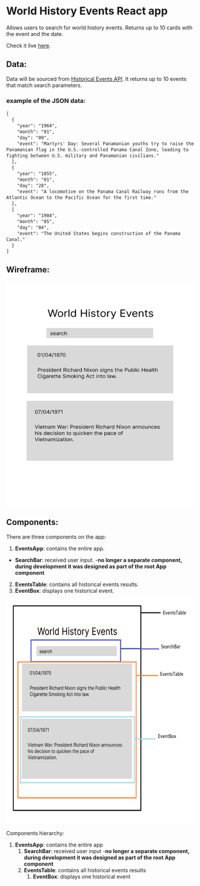 
# World History Events React app

Allows users to search for world history events. Returns up to 10 cards with the event and the date.

Check it live [here](https://world-history-events.netlify.app/).

## Data:
Data will be sourced from [Historical Events API](https://api-ninjas.com/api/historicalevents). It returns 
up to 10 events that match search parameters. 

### example of the JSON data:
```
[
  {
    "year": "1964",
    "month": "01",
    "day": "09",
    "event": "Martyrs' Day: Several Panamanian youths try to raise the Panamanian flag in the U.S.-controlled Panama Canal Zone, leading to fighting between U.S. military and Panamanian civilians."
  },
  {
    "year": "1855",
    "month": "01",
    "day": "28",
    "event": "A locomotive on the Panama Canal Railway runs from the Atlantic Ocean to the Pacific Ocean for the first time."
  },
  {
    "year": "1904",
    "month": "05",
    "day": "04",
    "event": "The United States begins construction of the Panama Canal."
  }
]
```

## Wireframe:

<img src="./world-history.png" width="500" height="600">

## Components:

There are three components on the app:  
1. **EventsApp**: contains the entire app.
-  **SearchBar**: received user input. -**no longer a separate component, during development it was designed as part of the root App component**
2. **EventsTable**: contains all historical events results.
3. **EventBox**: displays one historical event.

<img src="./world-history-components.png" width="500" height="600">


Components hierarchy: 

1. **EventsApp**: contains the entire app
    1. **SearchBar**: received user input -**no longer a separate component, during development it was designed as part of the root App component**
    2. **EventsTable**: contains all historical events results
        1. **EventBox**: displays one historical event
